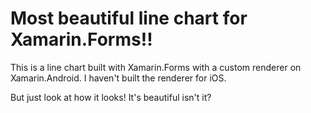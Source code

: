 # Most beautiful line chart for Xamarin.Forms!!

This is a line chart built with Xamarin.Forms with a custom renderer on Xamarin.Android. I haven't built the renderer for iOS.

But just look at how it looks! It's beautiful isn't it?
